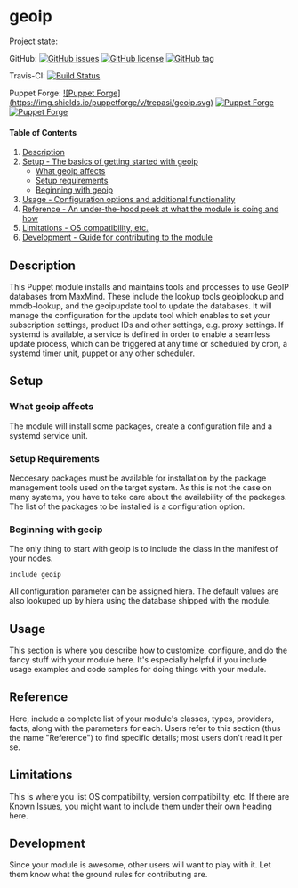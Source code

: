 # geoip

Project state:

GitHub: [![GitHub issues](https://img.shields.io/github/issues/rtib/puppet-geoip.svg)](https://github.com/rtib/puppet-geoip/issues) [![GitHub license](https://img.shields.io/github/license/rtib/puppet-geoip.svg)](https://github.com/rtib/puppet-geoip/blob/master/LICENSE) [![GitHub tag](https://img.shields.io/github/tag/rtib/puppet-geoip.svg)](https://github.com/rtib/puppet-geoip/releases)

Travis-CI: [![Build Status](https://travis-ci.org/rtib/puppet-geoip.svg?branch=master)](https://travis-ci.org/rtib/puppet-geoip)

Puppet Forge: [![Puppet Forge]
(https://img.shields.io/puppetforge/v/trepasi/geoip.svg)](https://forge.puppet.com/trepasi/geoip) [![Puppet Forge](https://img.shields.io/puppetforge/f/trepasi/geoip.svg)](https://forge.puppet.com/trepasi/geoip) [![Puppet Forge](https://img.shields.io/puppetforge/dt/trepasi/geoip.svg)](https://forge.puppet.com/trepasi/geoip)

#### Table of Contents

1. [Description](#description)
1. [Setup - The basics of getting started with geoip](#setup)
    * [What geoip affects](#what-geoip-affects)
    * [Setup requirements](#setup-requirements)
    * [Beginning with geoip](#beginning-with-geoip)
1. [Usage - Configuration options and additional functionality](#usage)
1. [Reference - An under-the-hood peek at what the module is doing and how](#reference)
1. [Limitations - OS compatibility, etc.](#limitations)
1. [Development - Guide for contributing to the module](#development)

## Description

This Puppet module installs and maintains tools and processes to use GeoIP databases
from MaxMind. These include the lookup tools geoiplookup and mmdb-lookup, and the
geoipupdate tool to update the databases. It will manage the configuration for the
update tool which enables to set your subscription settings, product IDs and other
settings, e.g. proxy settings. If systemd is available, a service is defined in order
to enable a seamless update process, which can be triggered at any time or scheduled
by cron, a systemd timer unit, puppet or any other scheduler.

## Setup

### What geoip affects

The module will install some packages, create a configuration file and a systemd
service unit.

### Setup Requirements

Neccesary packages must be available for installation by the package management tools
used on the target system. As this is not the case on many systems, you have to take care
about the availability of the packages. The list of the packages to be installed is a configuration option.

### Beginning with geoip

The only thing to start with geoip is to include the class in the manifest of your nodes.

```puppet
include geoip
```

All configuration parameter can be assigned hiera. The default values are also lookuped up by hiera using the database shipped with the module.

## Usage

This section is where you describe how to customize, configure, and do the
fancy stuff with your module here. It's especially helpful if you include usage
examples and code samples for doing things with your module.

## Reference

Here, include a complete list of your module's classes, types, providers,
facts, along with the parameters for each. Users refer to this section (thus
the name "Reference") to find specific details; most users don't read it per
se.

## Limitations

This is where you list OS compatibility, version compatibility, etc. If there
are Known Issues, you might want to include them under their own heading here.

## Development

Since your module is awesome, other users will want to play with it. Let them
know what the ground rules for contributing are.
